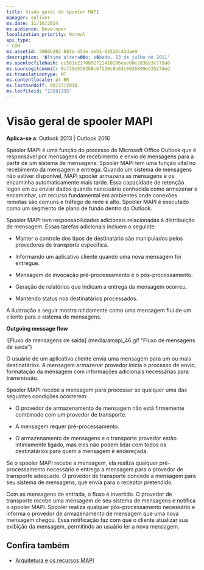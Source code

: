 ```yaml
---
title: Visão geral de spooler MAPI
manager: soliver
ms.date: 11/16/2014
ms.audience: Developer
localization_priority: Normal
api_type:
- COM
ms.assetid: 5866b202-883e-454e-aeb1-61526c43dae9
description: '�ltima altera��o: s�bado, 23 de julho de 2011'
ms.openlocfilehash: ec581e2170b92721410106eae00e2d36b3c775a0
ms.sourcegitcommit: 0cf39e5382b8c6f236c8a63c6036849ed3527ded
ms.translationtype: MT
ms.contentlocale: pt-BR
ms.lasthandoff: 08/23/2018
ms.locfileid: "22591335"
---
```

# <a name="mapi-spooler-overview"></a>Visão geral de spooler MAPI
  
**Aplica-se a**: Outlook 2013 | Outlook 2016 
  
Spooler MAPI é uma função do processo do Microsoft Office Outlook que é responsável por mensagens de recebimento e envio de mensagens para a partir de um sistema de mensagens. Spooler MAPI tem uma função vital no recebimento da mensagem e entrega. Quando um sistema de mensagens não estiver disponível, MAPI spooler armazena as mensagens e os encaminha automaticamente mais tarde. Essa capacidade de retenção logon em ou enviar dados quando necessário conhecida como armazenar e encaminhar, um recurso fundamental em ambientes onde conexões remotas são comuns e tráfego de rede é alto. Spooler MAPI é executado como um segmento de plano de fundo dentro do Outlook.
  
Spooler MAPI tem responsabilidades adicionais relacionadas à distribuição de mensagem. Essas tarefas adicionais incluem o seguinte:
  
- Manter o controle dos tipos de destinatário são manipulados pelos provedores de transporte específica.
    
- Informando um aplicativo cliente quando uma nova mensagem foi entregue.
    
- Mensagem de invocação pré-processamento e o pós-processamento.
    
- Geração de relatórios que indicam a entrega da mensagem ocorreu.
    
- Mantendo status nos destinatários processados.
    
A ilustração a seguir mostra nitidamente como uma mensagem flui de um cliente para o sistema de mensagens.
  
**Outgoing message flow**
  
![Fluxo de mensagens de saída] (media/amapi_46.gif "Fluxo de mensagens de saída")
  
O usuário de um aplicativo cliente envia uma mensagem para um ou mais destinatários. A mensagem armazenar provedor inicia o processo de envio, formatação da mensagem com informações adicionais necessárias para transmissão.
  
Spooler MAPI recebe a mensagem para processar se qualquer uma das seguintes condições ocorrerem:
  
- O provedor de armazenamento de mensagem não está firmemente combinado com um provedor de transporte.
    
- A mensagem requer pré-processamento.
    
- O armazenamento de mensagens e o transporte provedor estão intimamente ligado, mas eles não podem lidar com todos os destinatários para quem a mensagem é endereçada.
    
Se o spooler MAPI recebe a mensagem, ela realiza qualquer pré-processamento necessário e entrega a mensagem para o provedor de transporte adequado. O provedor de transporte concede a mensagem para seu sistema de mensagens, que envia para o receptor pretendido.
  
Com as mensagens de entrada, o fluxo é invertido. O provedor de transporte recebe uma mensagem de seu sistema de mensagens e notifica o spooler MAPI. Spooler realiza qualquer pós-processamento necessário e informa o provedor de armazenamento de mensagem que uma nova mensagem chegou. Essa notificação faz com que o cliente atualizar sua exibição da mensagem, permitindo ao usuário ler a nova mensagem.
  
## <a name="see-also"></a>Confira também

- [Arquitetura e os recursos MAPI](mapi-features-and-architecture.md)

